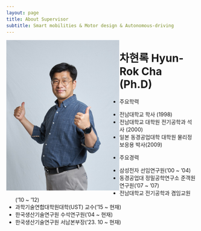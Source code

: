 ```yaml
---
layout: page
title: About Supervisor
subtitle: Smart mobilities & Motor design & Autonomous-driving
---
```


<img align="left" width="300" src="https://github.com/hrchalab/hrchalab.github.io/blob/master/assets/img/hrcha.png" />

# 차현록 Hyun-Rok Cha (Ph.D)
* 주요학력
- 전남대학교  학사 (1998)
- 전남대학교 대학원 전기공학과 석사 (2000)
- 일본 동경공업대학 대학원 물리정보응용 박사(2009) 

* 주요경력
- 삼성전자 선임연구원(’00 ~ ’04)
- 동경공업대 정밀공학연구소 준객원연구원(’07 ~ ’07)
- 전남대학교 전기공학과 겸임교원(’10 ~ ’12)
- 과학기술연합대학원대학(UST) 교수(’15 ~ 현재)
- 한국생산기술연구원 수석연구원(’04 ~ 현재)
- 한국생산기술연구원 서남본부장(’23. 10 ~ 현재)
